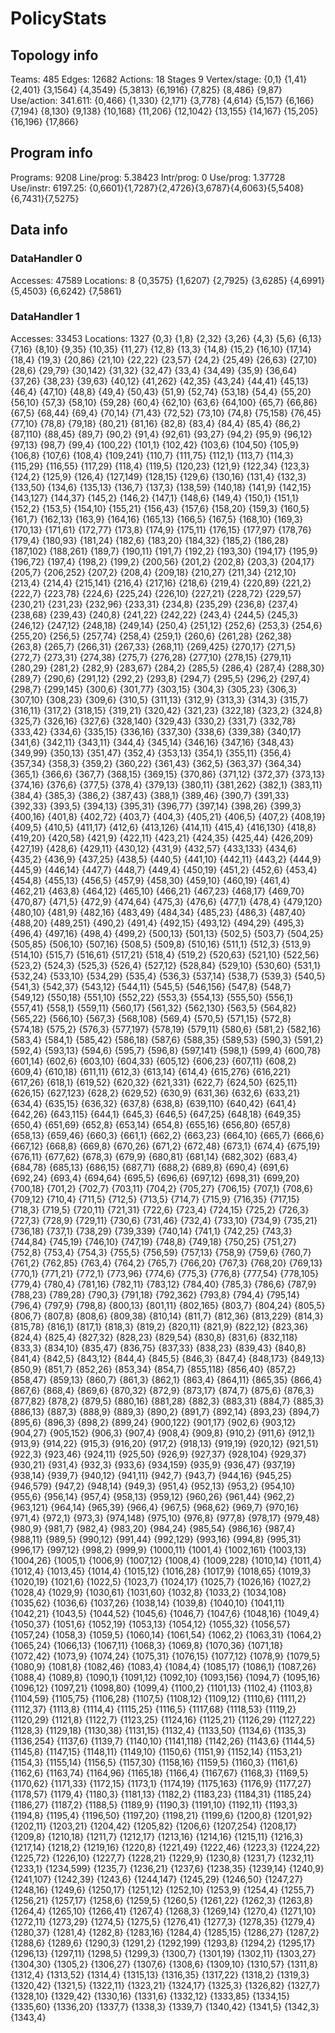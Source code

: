 # PolicyStats
## Topology info
Teams:		485
Edges:		12682
Actions:	18
Stages		9
Vertex/stage:	{0,1} {1,41} {2,401} {3,1564} {4,3549} {5,3813} {6,1916} {7,825} {8,486} {9,87} 
Use/action:	341.611: {0,466} {1,330} {2,171} {3,778} {4,614} {5,157} {6,166} {7,194} {8,130} {9,138} {10,168} {11,206} {12,1042} {13,155} {14,167} {15,205} {16,196} {17,866} 

## Program info
Programs:	9208
Line/prog:	5.38423
Intr/prog:	0
Use/prog:	1.37728
Use/instr:	6197.25: {0,6601}{1,7287}{2,4726}{3,6787}{4,6063}{5,5408}{6,7431}{7,5275}

## Data info

### DataHandler 0
Accesses:	47589
Locations:	8
{0,3575} {1,6207} {2,7925} {3,6285} {4,6991} {5,4503} {6,6242} {7,5861} 

### DataHandler 1
Accesses:	33453
Locations:	1327
{0,3} {1,8} {2,32} {3,26} {4,3} {5,6} {6,13} {7,16} {8,10} {9,35} {10,35} {11,27} {12,8} {13,3} {14,8} {15,2} {16,10} {17,14} {18,4} {19,3} {20,86} {21,10} {22,22} {23,57} {24,2} {25,49} {26,63} {27,10} {28,6} {29,79} {30,142} {31,32} {32,47} {33,4} {34,49} {35,9} {36,64} {37,26} {38,23} {39,63} {40,12} {41,262} {42,35} {43,24} {44,41} {45,13} {46,4} {47,10} {48,8} {49,4} {50,43} {51,9} {52,74} {53,18} {54,4} {55,20} {56,10} {57,3} {58,10} {59,28} {60,4} {62,10} {63,6} {64,100} {65,7} {66,86} {67,5} {68,44} {69,4} {70,14} {71,43} {72,52} {73,10} {74,8} {75,158} {76,45} {77,10} {78,8} {79,18} {80,21} {81,16} {82,8} {83,4} {84,4} {85,4} {86,2} {87,110} {88,45} {89,7} {90,2} {91,4} {92,61} {93,27} {94,2} {95,9} {96,12} {97,13} {98,7} {99,4} {100,22} {101,1} {102,42} {103,6} {104,50} {105,9} {106,8} {107,6} {108,4} {109,241} {110,7} {111,75} {112,1} {113,7} {114,3} {115,29} {116,55} {117,29} {118,4} {119,5} {120,23} {121,9} {122,34} {123,3} {124,2} {125,9} {126,4} {127,149} {128,15} {129,6} {130,16} {131,4} {132,3} {133,50} {134,6} {135,13} {136,7} {137,3} {138,59} {140,18} {141,9} {142,15} {143,127} {144,37} {145,2} {146,2} {147,1} {148,6} {149,4} {150,1} {151,1} {152,2} {153,5} {154,10} {155,21} {156,43} {157,6} {158,20} {159,3} {160,5} {161,7} {162,13} {163,9} {164,16} {165,13} {166,5} {167,5} {168,10} {169,3} {170,13} {171,61} {172,77} {173,8} {174,9} {175,11} {176,15} {177,97} {178,76} {179,4} {180,93} {181,24} {182,6} {183,20} {184,32} {185,2} {186,28} {187,102} {188,261} {189,7} {190,11} {191,7} {192,2} {193,30} {194,17} {195,9} {196,72} {197,4} {198,2} {199,2} {200,56} {201,2} {202,8} {203,3} {204,17} {205,7} {206,252} {207,2} {208,4} {209,18} {210,27} {211,34} {212,10} {213,4} {214,4} {215,141} {216,4} {217,16} {218,6} {219,4} {220,89} {221,2} {222,7} {223,78} {224,6} {225,24} {226,10} {227,21} {228,72} {229,57} {230,21} {231,23} {232,96} {233,31} {234,8} {235,29} {236,8} {237,4} {238,68} {239,43} {240,8} {241,22} {242,22} {243,4} {244,5} {245,3} {246,12} {247,12} {248,18} {249,14} {250,4} {251,12} {252,6} {253,3} {254,6} {255,20} {256,5} {257,74} {258,4} {259,1} {260,6} {261,28} {262,38} {263,8} {265,7} {266,31} {267,33} {268,11} {269,425} {270,17} {271,5} {272,7} {273,31} {274,38} {275,7} {276,28} {277,10} {278,15} {279,11} {280,29} {281,2} {282,9} {283,67} {284,2} {285,5} {286,4} {287,4} {288,30} {289,7} {290,6} {291,12} {292,2} {293,8} {294,7} {295,5} {296,2} {297,4} {298,7} {299,145} {300,6} {301,77} {303,15} {304,3} {305,23} {306,3} {307,10} {308,23} {309,6} {310,5} {311,13} {312,9} {313,3} {314,3} {315,7} {316,11} {317,2} {318,15} {319,21} {320,42} {321,23} {322,18} {323,2} {324,8} {325,7} {326,16} {327,6} {328,140} {329,43} {330,2} {331,7} {332,78} {333,42} {334,6} {335,15} {336,16} {337,30} {338,6} {339,38} {340,17} {341,6} {342,11} {343,11} {344,4} {345,14} {346,16} {347,16} {348,43} {349,99} {350,13} {351,47} {352,4} {353,13} {354,1} {355,11} {356,4} {357,34} {358,3} {359,2} {360,22} {361,43} {362,5} {363,37} {364,34} {365,1} {366,6} {367,7} {368,15} {369,15} {370,86} {371,12} {372,37} {373,13} {374,16} {376,6} {377,5} {378,4} {379,13} {380,11} {381,262} {382,1} {383,11} {384,4} {385,3} {386,2} {387,43} {388,1} {389,46} {390,7} {391,33} {392,33} {393,5} {394,13} {395,31} {396,77} {397,14} {398,26} {399,3} {400,16} {401,8} {402,72} {403,7} {404,3} {405,21} {406,5} {407,2} {408,19} {409,5} {410,5} {411,17} {412,6} {413,126} {414,11} {415,4} {416,130} {418,8} {419,20} {420,58} {421,9} {422,11} {423,21} {424,35} {425,44} {426,209} {427,19} {428,6} {429,11} {430,12} {431,9} {432,57} {433,133} {434,6} {435,2} {436,9} {437,25} {438,5} {440,5} {441,10} {442,11} {443,2} {444,9} {445,9} {446,14} {447,7} {448,7} {449,4} {450,19} {451,2} {452,6} {453,4} {454,8} {455,13} {456,5} {457,9} {458,30} {459,10} {460,19} {461,4} {462,21} {463,8} {464,12} {465,10} {466,21} {467,23} {468,17} {469,70} {470,87} {471,5} {472,9} {474,64} {475,3} {476,6} {477,1} {478,4} {479,120} {480,10} {481,9} {482,16} {483,49} {484,34} {485,23} {486,3} {487,40} {488,20} {489,251} {490,2} {491,4} {492,15} {493,12} {494,29} {495,3} {496,4} {497,16} {498,4} {499,2} {500,13} {501,13} {502,5} {503,7} {504,25} {505,85} {506,10} {507,16} {508,5} {509,8} {510,16} {511,1} {512,3} {513,9} {514,10} {515,7} {516,61} {517,21} {518,4} {519,2} {520,63} {521,10} {522,56} {523,2} {524,3} {525,3} {526,4} {527,12} {528,84} {529,10} {530,60} {531,1} {532,24} {533,10} {534,29} {535,4} {536,3} {537,14} {538,7} {539,3} {540,5} {541,3} {542,37} {543,12} {544,11} {545,5} {546,156} {547,8} {548,7} {549,12} {550,18} {551,10} {552,22} {553,3} {554,13} {555,50} {556,1} {557,41} {558,1} {559,11} {560,17} {561,32} {562,130} {563,5} {564,82} {565,22} {566,10} {567,3} {568,108} {569,4} {570,5} {571,15} {572,8} {574,18} {575,2} {576,3} {577,197} {578,19} {579,11} {580,6} {581,2} {582,16} {583,4} {584,1} {585,42} {586,18} {587,6} {588,35} {589,53} {590,3} {591,2} {592,4} {593,13} {594,6} {595,7} {596,8} {597,141} {598,1} {599,4} {600,78} {601,14} {602,6} {603,10} {604,33} {605,12} {606,23} {607,11} {608,2} {609,4} {610,18} {611,11} {612,3} {613,14} {614,4} {615,276} {616,221} {617,26} {618,1} {619,52} {620,32} {621,331} {622,7} {624,50} {625,11} {626,15} {627,123} {628,2} {629,52} {630,9} {631,36} {632,6} {633,21} {634,4} {635,15} {636,32} {637,8} {638,8} {639,110} {640,42} {641,4} {642,26} {643,115} {644,1} {645,3} {646,5} {647,25} {648,18} {649,35} {650,4} {651,69} {652,8} {653,14} {654,8} {655,16} {656,80} {657,8} {658,13} {659,46} {660,3} {661,1} {662,2} {663,23} {664,10} {665,7} {666,6} {667,12} {668,8} {669,8} {670,26} {671,2} {672,48} {673,1} {674,4} {675,19} {676,11} {677,62} {678,3} {679,9} {680,81} {681,14} {682,302} {683,4} {684,78} {685,13} {686,15} {687,71} {688,2} {689,8} {690,4} {691,6} {692,24} {693,4} {694,64} {695,5} {696,6} {697,12} {698,31} {699,20} {700,18} {701,2} {702,7} {703,11} {704,2} {705,27} {706,15} {707,1} {708,6} {709,12} {710,4} {711,5} {712,5} {713,5} {714,7} {715,9} {716,35} {717,15} {718,3} {719,5} {720,11} {721,31} {722,6} {723,4} {724,15} {725,2} {726,3} {727,3} {728,9} {729,11} {730,6} {731,46} {732,4} {733,10} {734,9} {735,21} {736,18} {737,1} {738,29} {739,339} {740,14} {741,1} {742,25} {743,3} {744,84} {745,19} {746,10} {747,19} {748,8} {749,18} {750,25} {751,27} {752,8} {753,4} {754,3} {755,5} {756,59} {757,13} {758,9} {759,6} {760,7} {761,2} {762,85} {763,4} {764,2} {765,7} {766,20} {767,3} {768,20} {769,13} {770,1} {771,21} {772,1} {773,96} {774,6} {775,3} {776,8} {777,54} {778,105} {779,4} {780,4} {781,16} {782,11} {783,12} {784,40} {785,3} {786,6} {787,9} {788,23} {789,28} {790,3} {791,18} {792,362} {793,8} {794,4} {795,14} {796,4} {797,9} {798,8} {800,13} {801,11} {802,165} {803,7} {804,24} {805,5} {806,7} {807,8} {808,6} {809,38} {810,14} {811,7} {812,36} {813,229} {814,3} {815,78} {816,1} {817,1} {818,3} {819,2} {820,11} {821,9} {822,12} {823,36} {824,4} {825,4} {827,32} {828,23} {829,54} {830,8} {831,6} {832,118} {833,3} {834,10} {835,47} {836,75} {837,33} {838,23} {839,43} {840,8} {841,4} {842,5} {843,12} {844,4} {845,5} {846,3} {847,4} {848,173} {849,13} {850,9} {851,7} {852,26} {853,34} {854,7} {855,118} {856,40} {857,2} {858,47} {859,13} {860,7} {861,3} {862,1} {863,4} {864,11} {865,35} {866,4} {867,6} {868,4} {869,6} {870,32} {872,9} {873,17} {874,7} {875,6} {876,3} {877,82} {878,2} {879,5} {880,16} {881,28} {882,3} {883,31} {884,7} {885,3} {886,13} {887,3} {888,9} {889,3} {890,2} {891,7} {892,14} {893,23} {894,7} {895,6} {896,3} {898,2} {899,24} {900,122} {901,17} {902,6} {903,12} {904,27} {905,152} {906,3} {907,4} {908,4} {909,8} {910,2} {911,6} {912,1} {913,9} {914,22} {915,3} {916,20} {917,2} {918,13} {919,19} {920,12} {921,51} {922,3} {923,46} {924,11} {925,50} {926,9} {927,37} {928,104} {929,37} {930,21} {931,4} {932,3} {933,6} {934,159} {935,9} {936,47} {937,19} {938,14} {939,7} {940,12} {941,11} {942,7} {943,7} {944,16} {945,25} {946,579} {947,2} {948,14} {949,3} {951,4} {952,13} {953,2} {954,10} {955,6} {956,14} {957,4} {958,13} {959,12} {960,26} {961,44} {962,2} {963,121} {964,14} {965,39} {966,4} {967,5} {968,62} {969,7} {970,16} {971,4} {972,1} {973,3} {974,148} {975,10} {976,8} {977,8} {978,17} {979,48} {980,9} {981,7} {982,4} {983,20} {984,24} {985,54} {986,16} {987,4} {988,11} {989,5} {990,12} {991,44} {992,129} {993,16} {994,8} {995,31} {996,17} {997,12} {998,2} {999,9} {1000,11} {1001,4} {1002,161} {1003,13} {1004,26} {1005,1} {1006,9} {1007,12} {1008,4} {1009,228} {1010,14} {1011,4} {1012,4} {1013,45} {1014,4} {1015,12} {1016,28} {1017,9} {1018,65} {1019,3} {1020,19} {1021,6} {1022,5} {1023,7} {1024,17} {1025,7} {1026,16} {1027,2} {1028,4} {1029,9} {1030,61} {1031,60} {1032,8} {1033,2} {1034,108} {1035,62} {1036,6} {1037,26} {1038,14} {1039,8} {1040,10} {1041,11} {1042,21} {1043,5} {1044,52} {1045,6} {1046,7} {1047,6} {1048,16} {1049,4} {1050,37} {1051,6} {1052,19} {1053,13} {1054,12} {1055,32} {1056,57} {1057,24} {1058,3} {1059,5} {1060,14} {1061,54} {1062,2} {1063,31} {1064,2} {1065,24} {1066,13} {1067,11} {1068,3} {1069,8} {1070,36} {1071,18} {1072,42} {1073,9} {1074,24} {1075,31} {1076,15} {1077,12} {1078,9} {1079,5} {1080,9} {1081,8} {1082,46} {1083,4} {1084,4} {1085,17} {1086,1} {1087,26} {1088,4} {1089,8} {1090,1} {1091,12} {1092,10} {1093,156} {1094,7} {1095,16} {1096,12} {1097,21} {1098,80} {1099,4} {1100,2} {1101,13} {1102,4} {1103,8} {1104,59} {1105,75} {1106,28} {1107,5} {1108,12} {1109,12} {1110,6} {1111,2} {1112,37} {1113,8} {1114,4} {1115,25} {1116,5} {1117,68} {1118,53} {1119,2} {1120,29} {1121,8} {1122,7} {1123,25} {1124,16} {1125,21} {1126,29} {1127,22} {1128,3} {1129,18} {1130,38} {1131,15} {1132,4} {1133,50} {1134,6} {1135,3} {1136,254} {1137,6} {1139,7} {1140,10} {1141,118} {1142,26} {1143,6} {1144,5} {1145,8} {1147,15} {1148,11} {1149,10} {1150,6} {1151,9} {1152,14} {1153,21} {1154,3} {1155,14} {1156,5} {1157,30} {1158,16} {1159,5} {1160,3} {1161,6} {1162,6} {1163,74} {1164,96} {1165,18} {1166,4} {1167,67} {1168,3} {1169,5} {1170,62} {1171,33} {1172,15} {1173,1} {1174,19} {1175,163} {1176,9} {1177,27} {1178,57} {1179,4} {1180,3} {1181,13} {1182,2} {1183,23} {1184,31} {1185,24} {1186,27} {1187,2} {1188,5} {1189,9} {1190,3} {1191,10} {1192,11} {1193,3} {1194,8} {1195,4} {1196,50} {1197,20} {1198,21} {1199,6} {1200,8} {1201,92} {1202,11} {1203,21} {1204,42} {1205,82} {1206,6} {1207,254} {1208,17} {1209,8} {1210,18} {1211,7} {1212,17} {1213,16} {1214,16} {1215,11} {1216,3} {1217,14} {1218,2} {1219,16} {1220,8} {1221,49} {1222,46} {1223,3} {1224,22} {1225,72} {1226,10} {1227,7} {1228,21} {1229,9} {1230,8} {1231,7} {1232,11} {1233,1} {1234,599} {1235,7} {1236,21} {1237,6} {1238,35} {1239,14} {1240,9} {1241,107} {1242,39} {1243,6} {1244,147} {1245,29} {1246,50} {1247,27} {1248,16} {1249,6} {1250,17} {1251,12} {1252,10} {1253,9} {1254,4} {1255,7} {1256,21} {1257,17} {1258,6} {1259,5} {1260,5} {1261,22} {1262,3} {1263,8} {1264,4} {1265,10} {1266,41} {1267,4} {1268,3} {1269,14} {1270,4} {1271,10} {1272,11} {1273,29} {1274,5} {1275,5} {1276,41} {1277,3} {1278,35} {1279,4} {1280,37} {1281,4} {1282,8} {1283,16} {1284,4} {1285,15} {1286,27} {1287,2} {1288,6} {1289,6} {1290,3} {1291,2} {1292,199} {1293,8} {1294,2} {1295,17} {1296,13} {1297,11} {1298,5} {1299,3} {1300,7} {1301,19} {1302,11} {1303,27} {1304,30} {1305,2} {1306,27} {1307,6} {1308,6} {1309,10} {1310,57} {1311,8} {1312,4} {1313,52} {1314,4} {1315,13} {1316,35} {1317,22} {1318,2} {1319,3} {1320,42} {1321,5} {1322,11} {1323,21} {1324,17} {1325,3} {1326,82} {1327,7} {1328,10} {1329,42} {1330,16} {1331,6} {1332,12} {1333,85} {1334,15} {1335,60} {1336,20} {1337,7} {1338,3} {1339,7} {1340,42} {1341,5} {1342,3} {1343,4} 